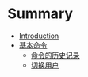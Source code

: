 # Summary

* [Introduction](README.md)
* [基本命令](general_commands/ji_ben_ming_ling.md)
   * [命令的历史记录](general_commands/ming_ling_de_li_shi_ji_lu.md)
   * [切换用户](general_commands/qie_huan_yong_hu.md)

